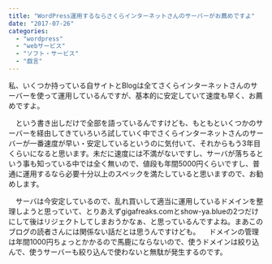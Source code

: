 ```yaml
---
title: "WordPress運用するならさくらインターネットさんのサーバーがお薦めですよ"
date: "2017-07-26"
categories: 
  - "wordpress"
  - "webサービス"
  - "ソフト・サービス"
  - "戯言"
---
```


私、いくつか持っている自サイトとBlogは全てさくらインターネットさんのサーバーを使って運用しているんですが、基本的に安定していて速度も早く、お薦めですよ。

　という書き出しだけで全部を語っているんですけども、もともといくつかのサーバーを経由してきていろいろ試していく中でさくらインターネットさんのサーバーが一番速度が早い・安定しているというのに気付いて、それからもう3年目くらいになると思います。未だに速度には不満がないですし、サーバが落ちるという事も知っている中では全く無いので、値段も年間5000円くらいですし、普通に運用するなら必要十分以上のスペックを満たしていると思いますので、お勧めします。

　サーバは今安定しているので、乱れ買いして適当に運用しているドメインを整理しようと思っていて、とりあえずgigafreaks.comとshow-ya.blueの2つだけにして後はリジェクトしてしまおうかなぁ、と思っているんですよね。まあこのブログの読者さんには関係ない話だとは思うんですけども。 　ドメインの管理は年間1000円ちょっとかかるので馬鹿にならないので、使うドメインは絞り込んで、使うサーバーも絞り込んで使わないと無駄が発生するのです。
